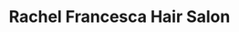 ---
title: "Rachel Francesca Hair Salon"
url: /aspatria/rachel-francesca-hair-salon/
shop: Friseur
---